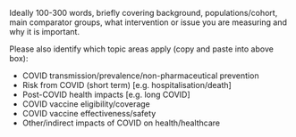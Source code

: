 Ideally 100-300 words, briefly covering background, populations/cohort, main comparator groups, what intervention or issue you are measuring and why it is important.

Please also identify which topic areas apply (copy and paste into above box):
- COVID transmission/prevalence/non-pharmaceutical prevention 
- Risk from COVID (short term) [e.g. hospitalisation/death] 
- Post-COVID health impacts [e.g. long COVID] 
- COVID vaccine eligibility/coverage 
- COVID vaccine effectiveness/safety 
- Other/indirect impacts of COVID on health/healthcare
